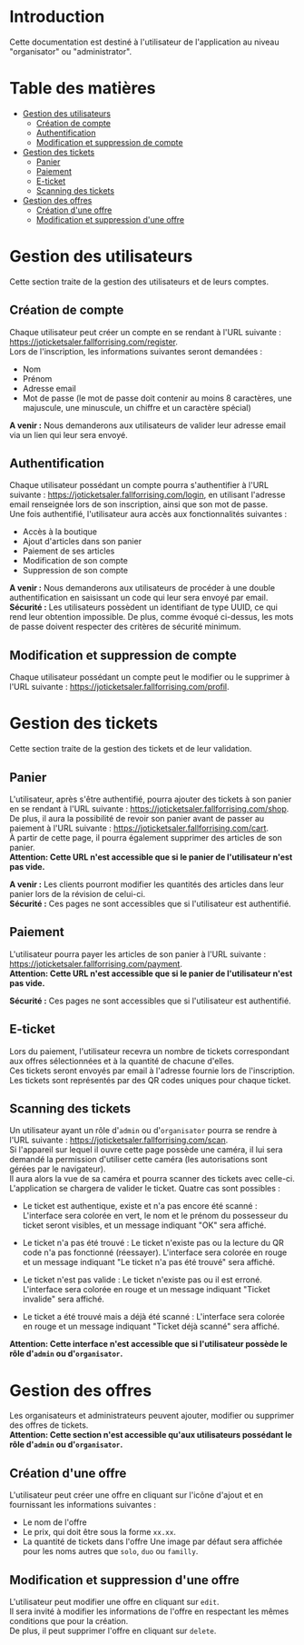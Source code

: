 # Introduction
Cette documentation est destiné à l'utilisateur de l'application au niveau "organisator" ou "administrator".

# Table des matières
* [Gestion des utilisateurs](#gestion-des-utilisateurs)
    * [Création de compte](#création-de-compte)
    * [Authentification](#authentification)
    * [Modification et suppression de compte](#modification-et-suppression-de-compte)
* [Gestion des tickets](#gestion-des-tickets)
    * [Panier](#panier)
    * [Paiement](#paiement)
    * [E-ticket](#e-ticket)
    * [Scanning des tickets](#scanning-des-tickets)
* [Gestion des offres](#gestion-des-offres)
    * [Création d'une offre](#création-dune-offre)
    * [Modification et suppression d'une offre](#modification-et-suppression-dune-offre)


# Gestion des utilisateurs
Cette section traite de la gestion des utilisateurs et de leurs comptes.

## Création de compte
Chaque utilisateur peut créer un compte en se rendant à l'URL suivante : https://joticketsaler.fallforrising.com/register.  
Lors de l'inscription, les informations suivantes seront demandées :
* Nom
* Prénom
* Adresse email
* Mot de passe (le mot de passe doit contenir au moins 8 caractères, une majuscule, une minuscule, un chiffre et un caractère spécial)

**A venir :** Nous demanderons aux utilisateurs de valider leur adresse email via un lien qui leur sera envoyé.

## Authentification
Chaque utilisateur possédant un compte pourra s'authentifier à l'URL suivante : https://joticketsaler.fallforrising.com/login, en utilisant l'adresse email renseignée lors de son inscription, ainsi que son mot de passe.  
Une fois authentifié, l'utilisateur aura accès aux fonctionnalités suivantes :
* Accès à la boutique
* Ajout d'articles dans son panier
* Paiement de ses articles
* Modification de son compte
* Suppression de son compte

**A venir :** Nous demanderons aux utilisateurs de procéder à une double authentification en saisissant un code qui leur sera envoyé par email.   
**Sécurité :** Les utilisateurs possèdent un identifiant de type UUID, ce qui rend leur obtention impossible. De plus, comme évoqué ci-dessus, les mots de passe doivent respecter des critères de sécurité minimum.

## Modification et suppression de compte
Chaque utilisateur possédant un compte peut le modifier ou le supprimer à l'URL suivante : https://joticketsaler.fallforrising.com/profil.

# Gestion des tickets
Cette section traite de la gestion des tickets et de leur validation.

## Panier
L'utilisateur, après s'être authentifié, pourra ajouter des tickets à son panier en se rendant à l'URL suivante : https://joticketsaler.fallforrising.com/shop.  
De plus, il aura la possibilité de revoir son panier avant de passer au paiement à l'URL suivante : https://joticketsaler.fallforrising.com/cart.  
À partir de cette page, il pourra également supprimer des articles de son panier.  
**Attention: Cette URL n'est accessible que si le panier de l'utilisateur n'est pas vide.**

**A venir :** Les clients pourront modifier les quantités des articles dans leur panier lors de la révision de celui-ci.  
**Sécurité :** Ces pages ne sont accessibles que si l'utilisateur est authentifié.

## Paiement
L'utilisateur pourra payer les articles de son panier à l'URL suivante : https://joticketsaler.fallforrising.com/payment.  
**Attention: Cette URL n'est accessible que si le panier de l'utilisateur n'est pas vide.**

**Sécurité :** Ces pages ne sont accessibles que si l'utilisateur est authentifié.

## E-ticket
Lors du paiement, l'utilisateur recevra un nombre de tickets correspondant aux offres sélectionnées et à la quantité de chacune d'elles.  
Ces tickets seront envoyés par email à l'adresse fournie lors de l'inscription.  
Les tickets sont représentés par des QR codes uniques pour chaque ticket.

## Scanning des tickets
Un utilisateur ayant un rôle d'`admin` ou d'`organisator` pourra se rendre à l'URL suivante : https://joticketsaler.fallforrising.com/scan.  
Si l'appareil sur lequel il ouvre cette page possède une caméra, il lui sera demandé la permission d'utiliser cette caméra (les autorisations sont gérées par le navigateur).  
Il aura alors la vue de sa caméra et pourra scanner des tickets avec celle-ci.  
L'application se chargera de valider le ticket. Quatre cas sont possibles :
* Le ticket est authentique, existe et n'a pas encore été scanné :
    L'interface sera colorée en vert, le nom et le prénom du possesseur du ticket seront visibles, et un message indiquant "OK" sera affiché.  

* Le ticket n'a pas été trouvé :
    Le ticket n'existe pas ou la lecture du QR code n'a pas fonctionné (réessayer). L'interface sera colorée en rouge et un message indiquant "Le ticket n'a pas été trouvé" sera affiché.

* Le ticket n'est pas valide :
    Le ticket n'existe pas ou il est erroné. L'interface sera colorée en rouge et un message indiquant "Ticket invalide" sera affiché.

* Le ticket a été trouvé mais a déjà été scanné : 
    L'interface sera colorée en rouge et un message indiquant "Ticket déjà scanné" sera affiché.

**Attention: Cette interface n'est accessible que si l'utilisateur possède le rôle d'`admin` ou d'`organisator`.**

# Gestion des offres
Les organisateurs et administrateurs peuvent ajouter, modifier ou supprimer des offres de tickets.  
**Attention:  Cette section n'est accessible qu'aux utilisateurs possédant le rôle d'`admin` ou d'`organisator`.**

## Création d'une offre
L'utilisateur peut créer une offre en cliquant sur l'icône d'ajout et en fournissant les informations suivantes :
* Le nom de l'offre
* Le prix, qui doit être sous la forme `xx.xx`.
* La quantité de tickets dans l'offre
Une image par défaut sera affichée pour les noms autres que `solo`, `duo` ou `familly`.

## Modification et suppression d'une offre
L'utilisateur peut modifier une offre en cliquant sur `edit`.  
Il sera invité à modifier les informations de l'offre en respectant les mêmes conditions que pour la création.  
De plus, il peut supprimer l'offre en cliquant sur `delete`.
